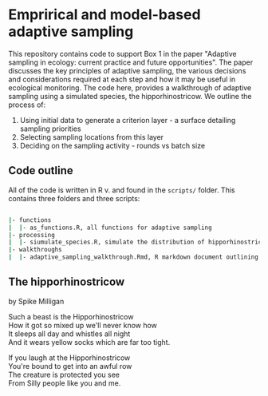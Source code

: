 # Emprirical and model-based adaptive sampling

This repository contains code to support Box 1 in the paper "Adaptive sampling in ecology: current practice and future opportunities". The paper discusses the key principles of adaptive sampling, the various decisions and considerations required at each step and how it may be useful in ecological monitoring. The code here, provides a walkthrough of adaptive sampling using a simulated species, the hipporhinostricow. We outline the process of:

1. Using initial data to generate a criterion layer - a surface detailing sampling priorities
2. Selecting sampling locations from this layer
3. Deciding on the sampling activity - rounds vs batch size

## Code outline

All of the code is written in R v. and found in the `scripts/` folder. This contains three folders and three scripts:

```bash

|- functions
|  |- as_functions.R, all functions for adaptive sampling
|- processing
|  |- siumulate_species.R, simulate the distribution of hipporhinostricows
|- walkthroughs
|  |- adaptive_sampling_walkthrough.Rmd, R markdown document outlining the entire adaptive sampling process 

```


## The hipporhinostricow  
by Spike Milligan


Such a beast is the Hipporhinostricow  
How it got so mixed up we'll never know how  
It sleeps all day and whistles all night  
And it wears yellow socks which are far too tight.  


If you laugh at the Hipporhinostricow  
You're bound to get into an awful row  
The creature is protected you see  
From Silly people like you and me.  

  

